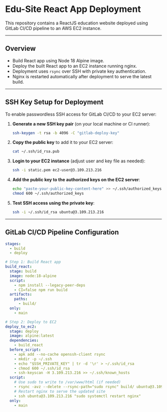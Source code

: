 # Edu-Site React App Deployment

This repository contains a ReactJS education website deployed using GitLab CI/CD pipeline to an AWS EC2 instance.

---

## Overview

- Build React app using Node 18 Alpine image.
- Deploy the built React app to an EC2 instance running nginx.
- Deployment uses `rsync` over SSH with private key authentication.
- Nginx is restarted automatically after deployment to serve the latest build.

---

## SSH Key Setup for Deployment

To enable passwordless SSH access for GitLab CI/CD to your EC2 server:

1. **Generate a new SSH key pair** (on your local machine or CI runner):

    ```bash
    ssh-keygen -t rsa -b 4096 -C "gitlab-deploy-key"
    ```

2. **Copy the public key** to add it to your EC2 server:

    ```bash
    cat ~/.ssh/id_rsa.pub
    ```

3. **Login to your EC2 instance** (adjust user and key file as needed):

    ```bash
    ssh -i static.pem ec2-user@3.109.213.216
    ```

4. **Add the public key to the authorized keys on the EC2 server**:

    ```bash
    echo "paste-your-public-key-content-here" >> ~/.ssh/authorized_keys
    chmod 600 ~/.ssh/authorized_keys
    ```

5. **Test SSH access using the private key**:

    ```bash
    ssh -i ~/.ssh/id_rsa ubuntu@3.109.213.216
    ```

---

## GitLab CI/CD Pipeline Configuration

```yaml
stages:
  - build
  - deploy

# Step 1: Build React app
build_react:
  stage: build
  image: node:18-alpine
  script:
    - npm install --legacy-peer-deps
    - CI=false npm run build
  artifacts:
    paths:
      - build/
  only:
    - main

# Step 2: Deploy to EC2
deploy_to_ec2:
  stage: deploy
  image: alpine:latest
  dependencies:
    - build_react
  before_script:
    - apk add --no-cache openssh-client rsync
    - mkdir -p ~/.ssh
    - echo "$SSH_PRIVATE_KEY" | tr -d '\r' > ~/.ssh/id_rsa
    - chmod 600 ~/.ssh/id_rsa
    - ssh-keyscan -H 3.109.213.216 >> ~/.ssh/known_hosts
  script:
    # Use sudo to write to /var/www/html (if needed)
    - rsync -avz --delete --rsync-path="sudo rsync" build/ ubuntu@3.109.213.216:/var/www/html/
    # Restart nginx to serve the updated site
    - ssh ubuntu@3.109.213.216 "sudo systemctl restart nginx"
  only:
    - main
